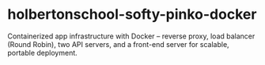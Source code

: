 # holbertonschool-softy-pinko-docker
Containerized app infrastructure with Docker – reverse proxy, load balancer (Round Robin), two API servers, and a front-end server for scalable, portable deployment.
